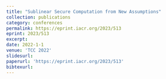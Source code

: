 ```yaml
---
title: "Sublinear Secure Computation from New Assumptions"
collection: publications
category: conferences
permalink: https://eprint.iacr.org/2023/513
eprint: 2023/513
excerpt:
date: 2022-1-1
venue: 'TCC 2022'
slidesurl:
paperurl: 'https://eprint.iacr.org/2023/513'
bibtexurl:
---
```

